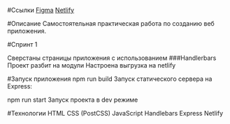 #Ссылки
<a href="https://daniilshat.ru/" target="_blank">Figma</a>
<a href="https://daniilshat.ru/" target="_blank">Netlify</a>

#Описание
Самостоятельная практическая работа по созданию веб приложения.

#Спринт 1

Сверстаны страницы приложения с использованием ###Handlerbars
Проект разбит на модули
Настроена выгрузка на netlify

#Запуск приложения
npm run build
Запуск статического сервера на Express:

npm run start
Запуск проекта в dev режиме


#Технологии
HTML
CSS (PostCSS)
JavaScript
Handlebars
Express
Netlify
